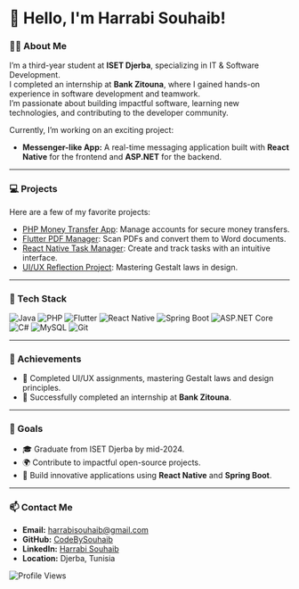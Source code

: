 # 👋 Hello, I'm Harrabi Souhaib!

### 👨‍🎓 About Me
I’m a third-year student at **ISET Djerba**, specializing in IT & Software Development.  
I completed an internship at **Bank Zitouna**, where I gained hands-on experience in software development and teamwork.  
I’m passionate about building impactful software, learning new technologies, and contributing to the developer community.

Currently, I’m working on an exciting project:
- **Messenger-like App:** A real-time messaging application built with **React Native** for the frontend and **ASP.NET** for the backend.
---
### 💻 Projects
Here are a few of my favorite projects:
- [PHP Money Transfer App](#): Manage accounts for secure money transfers.
- [Flutter PDF Manager](#): Scan PDFs and convert them to Word documents.
- [React Native Task Manager](#): Create and track tasks with an intuitive interface.
- [UI/UX Reflection Project](#): Mastering Gestalt laws in design.

---

### 🚀 Tech Stack
![Java](https://img.shields.io/badge/-Java-orange?style=flat-square&logo=java)
![PHP](https://img.shields.io/badge/-PHP-purple?style=flat-square&logo=php)
![Flutter](https://img.shields.io/badge/-Flutter-blue?style=flat-square&logo=flutter)
![React Native](https://img.shields.io/badge/-React%20Native-lightblue?style=flat-square&logo=react)
![Spring Boot](https://img.shields.io/badge/-Spring%20Boot-green?style=flat-square&logo=spring)
![ASP.NET Core](https://img.shields.io/badge/-ASP.NET%20Core-blue?style=flat-square&logo=dotnet)
![C#](https://img.shields.io/badge/-C%23-purple?style=flat-square&logo=csharp)
![MySQL](https://img.shields.io/badge/-MySQL-blue?style=flat-square&logo=mysql)
![Git](https://img.shields.io/badge/-Git-orange?style=flat-square&logo=git)

---

### 🌟 Achievements
- 🎨 Completed UI/UX assignments, mastering Gestalt laws and design principles.
- 🏦 Successfully completed an internship at **Bank Zitouna**.

---

### 🎯 Goals
- 🎓 Graduate from ISET Djerba by mid-2024.
- 🌍 Contribute to impactful open-source projects.
- 🚀 Build innovative applications using **React Native** and **Spring Boot**.

---

### 📫 Contact Me
- **Email:** [harrabisouhaib@gmail.com](mailto:harrabisouhaib@gmail.com)
- **GitHub:** [CodeBySouhaib](https://github.com/CodeBySouhaib)
- **LinkedIn:** [Harrabi Souhaib](https://www.linkedin.com/in/harrabisouhaib)
- **Location:** Djerba, Tunisia

![Profile Views](https://komarev.com/ghpvc/?username=CodeBySouhaib&color=green)

